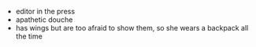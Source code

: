 - editor in the press
- apathetic douche
- has wings but are too afraid to show them, so she wears a backpack all the time
